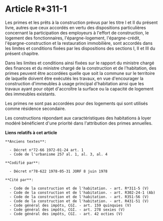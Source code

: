 # Article R*311-1

Les primes et les prêts à la construction prévus par les titre I et II du présent livre, autres que ceux accordés en vertu
des dispositions particulières concernant la participation des employeurs à l'effort de construction, le logement des
fonctionnaires, l'épargne-logement, l'épargne-crédit, l'épargne-construction et la restauration immobilière, sont accordés
dans les limites et conditions fixées par les dispositions des sections I, II et III du présent chapitre.

Dans les limites et conditions ainsi fixées sur le rapport du ministre chargé des finances et du ministre chargé de la
construction et de l'habitation, des primes peuvent être accordées quelle que soit la commune sur le territoire de laquelle
doivent être exécutés les travaux, en vue d'encourager la construction d'immeubles à usage principal d'habitation ainsi que
les travaux ayant pour objet d'accroître la surface ou la capacité de logement des immeubles existants.

Les primes ne sont pas accordées pour des logements qui sont utilisés comme résidence secondaire.

Les constructions répondant aux caractéristiques des habitations à loyer modéré bénéficient d'une priorité dans l'attribution
des primes annuelles.

**Liens relatifs à cet article**

	**Anciens textes**:

	  - Décret n°72-66 1972-01-24 art. 1
	  - Code de l'urbanisme 257 al. 1, al. 3, al. 4

	**Codifié par**:

	  - Décret n°78-622 1978-05-31 JORF 8 juin 1978

	**Cité par**:

	  - Code de la construction et de l'habitation. - art. R*311-5 (V)
	  - Code de la construction et de l'habitation. - art. R302-24-1 (Ab)
	  - Code de la construction et de l'habitation. - art. R351-56 (V)
	  - Code de la construction et de l'habitation. - art. R431-51 (V)
	  - Code général des impôts, CGI. - art. 159 quinquies (V)
	  - Code général des impôts, CGI. - art. 278 sexies (V)
	  - Code général des impôts, CGI. - art. 42 octies (V)
